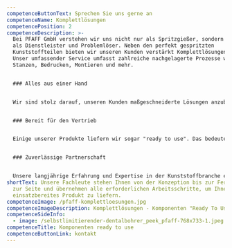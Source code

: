 ```yaml
---
competenceButtonText: Sprechen Sie uns gerne an
competenceName: Komplettlösungen
competencePosition: 2
competenceDescription: >-
  Bei PFAFF GmbH verstehen wir uns nicht nur als Spritzgießer, sondern vor allem
  als Dienstleister und Problemlöser. Neben den perfekt gespritzten
  Kunststoffteilen bieten wir unseren Kunden verstärkt Komplettlösungen an.
  Unser umfassender Service umfasst zahlreiche nachgelagerte Prozesse wie
  Stanzen, Bedrucken, Montieren und mehr.


  ### Alles aus einer Hand


  Wir sind stolz darauf, unseren Kunden maßgeschneiderte Lösungen anzubieten, die ihren Anforderungen und Bedürfnissen entsprechen. Unsere Fachleute stehen Ihnen von der Konzeption bis zur Fertigung zur Seite und übernehmen alle erforderlichen Arbeitsschritte, um Ihnen ein einsatzbereites Produkt zu liefern.


  ### Bereit für den Vertrieb


  Einige unserer Produkte liefern wir sogar "ready to use". Das bedeutet, dass Sie die Kunststoffkomponenten direkt in den Vertrieb geben können, ohne weitere Arbeitsschritte zu benötigen. Dies spart Ihnen Zeit, Ressourcen und Kosten und verschafft Ihnen einen klaren Wettbewerbsvorteil.


  ### Zuverlässige Partnerschaft


  Unsere langjährige Erfahrung und Expertise in der Kunststoffbranche ermöglichen es uns, komplexe Herausforderungen zu bewältigen und innovative Lösungen zu finden. Verlassen Sie sich auf PFAFF GmbH als zuverlässigen Partner für Komplettlösungen und hochwertige Kunststoffkomponenten.
shortText: Unsere Fachleute stehen Ihnen von der Konzeption bis zur Fertigung
  zur Seite und übernehmen alle erforderlichen Arbeitsschritte, um Ihnen ein
  einsatzbereites Produkt zu liefern.
competenceImage: /pfaff-komplettloesungen.jpg
competenceImageDescription: Komplettlösungen - Komponenten "Ready To Use"
competenceSideInfo:
  - image: /selbstlimitierender-dentalbohrer_peek_pfaff-768x733-1.jpeg
competenceTitle: Komponenten ready to use
competenceButtonLink: kontakt
---
```

